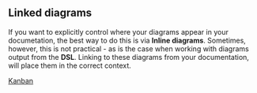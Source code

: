 ## Linked diagrams

If you want to explicitly control where your diagrams appear in your documetation, the best way to do this is via **Inline diagrams**. Sometimes, however, this is not practical - as is the case when working with diagrams output from the **DSL**. Linking to these diagrams from your documentation, will place them in the correct context.

[Kanban](./kanban.mmd)
